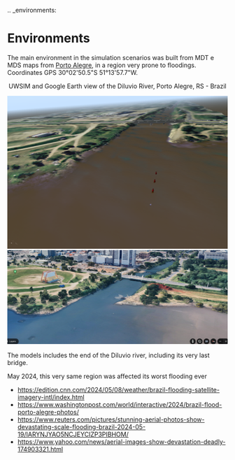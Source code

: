 
.. _environments:

# Environments

The main environment in the simulation scenarios was built from MDT e MDS maps from [Porto Alegre](https://earth.google.com/web/search/porto+alegre/@-30.04697237,-51.23364181,7.55273003a,359.88352209d,35y,61.69414322h,74.06636323t,0r/data=CigiJgokCbmS1_TIBTRAEbeS1_TIBTTAGRzmghpViUNAIcJWwCQsLU_AOgMKATA), in a region very prone to floodings. Coordinates GPS 30°02'50.5"S 51°13'57.7"W.

<p align="center"> UWSIM and Google Earth view of the Diluvio River, Porto Alegre, RS - Brazil</p>
<p align="center">
  <img src="./images/diluvio-uwsim.png" width="600" alt="UWSIM view of the Diluvio River, Porto Alegre, RS - Brazil"/>
  <img src="./images/diluvio-google-earth2.png" width="600" alt="Google Earth view of the Diluvio River, Porto Alegre, RS - Brazil"/>
</p>


The models includes the end of the Diluvio river, including its very last bridge. 

May 2024, this very same region was affected its worst flooding ever
  - https://edition.cnn.com/2024/05/08/weather/brazil-flooding-satellite-imagery-intl/index.html
  - https://www.washingtonpost.com/world/interactive/2024/brazil-flood-porto-alegre-photos/
  - https://www.reuters.com/pictures/stunning-aerial-photos-show-devastating-scale-flooding-brazil-2024-05-19/IARYNJYAO5NCJEYCIZP3PIBHOM/
  - https://www.yahoo.com/news/aerial-images-show-devastation-deadly-174903321.html

